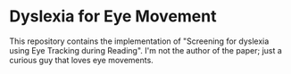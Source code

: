 # Dyslexia for Eye Movement

This repository contains the implementation of "Screening for dyslexia using Eye Tracking during Reading". I'm not the author of the paper; just a curious guy that loves eye movements.

